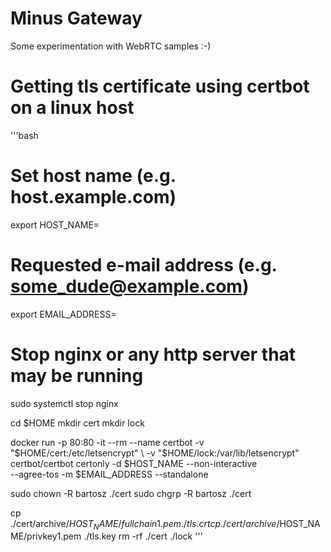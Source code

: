 # Minus Gateway

Some experimentation with WebRTC samples :-)


# Getting tls certificate using certbot on a linux host

'''bash
# Set host name (e.g. host.example.com)
export HOST_NAME=

# Requested e-mail address (e.g. some_dude@example.com)
export EMAIL_ADDRESS=

# Stop nginx or any http server that may be running
sudo systemctl stop nginx

cd $HOME
mkdir cert
mkdir lock

docker run -p 80:80 -it --rm --name certbot -v "$HOME/cert:/etc/letsencrypt" \
-v "$HOME/lock:/var/lib/letsencrypt" \
certbot/certbot certonly -d $HOST_NAME --non-interactive \
--agree-tos -m $EMAIL_ADDRESS --standalone

sudo chown -R bartosz ./cert
sudo chgrp -R bartosz ./cert

cp ./cert/archive/$HOST_NAME/fullchain1.pem ./tls.crt
cp ./cert/archive/$HOST_NAME/privkey1.pem ./tls.key
rm -rf ./cert ./lock
'''